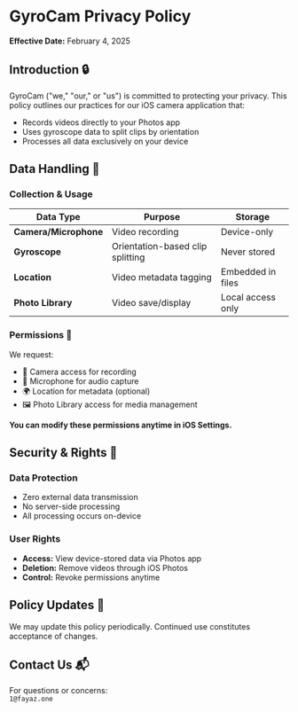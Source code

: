 # GyroCam Privacy Policy  
**Effective Date:** February 4, 2025  

## Introduction 🔒  
GyroCam ("we," "our," or "us") is committed to protecting your privacy. This policy outlines our practices for our iOS camera application that:  
- Records videos directly to your Photos app  
- Uses gyroscope data to split clips by orientation  
- Processes all data exclusively on your device  

## Data Handling 📱  

### Collection & Usage  
| Data Type | Purpose | Storage |  
|-----------|---------|---------|  
| **Camera/Microphone** | Video recording | Device-only |  
| **Gyroscope** | Orientation-based clip splitting | Never stored |  
| **Location** | Video metadata tagging | Embedded in files |  
| **Photo Library** | Video save/display | Local access only |  

### Permissions 🔐  
We request:  
- 📸 Camera access for recording  
- 🎤 Microphone for audio capture  
- 🌍 Location for metadata (optional)  
- 🖼️ Photo Library access for media management  

**You can modify these permissions anytime in iOS Settings.**

## Security & Rights 🔑  

### Data Protection  
- Zero external data transmission  
- No server-side processing  
- All processing occurs on-device  

### User Rights  
- **Access:** View device-stored data via Photos app  
- **Deletion:** Remove videos through iOS Photos  
- **Control:** Revoke permissions anytime  

## Policy Updates 📅  
We may update this policy periodically. Continued use constitutes acceptance of changes.  

## Contact Us 📬  
For questions or concerns:  
`1@fayaz.one`
